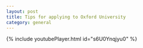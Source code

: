 ```yaml
---
layout: post
title: Tips for applying to Oxford University
category: general
---
```


{% include youtubePlayer.html id="s6U0Ynqjyu0" %}

<!-- more -->
